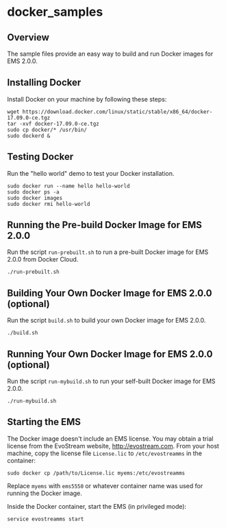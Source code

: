 # docker_samples

## Overview

The sample files provide an easy way to build and run Docker images for EMS 2.0.0.

## Installing Docker

Install Docker on your machine by following these steps:
```
wget https://download.docker.com/linux/static/stable/x86_64/docker-17.09.0-ce.tgz
tar -xvf docker-17.09.0-ce.tgz
sudo cp docker/* /usr/bin/
sudo dockerd &
```

## Testing Docker

Run the "hello world" demo to test your Docker installation.
```
sudo docker run --name hello hello-world
sudo docker ps -a
sudo docker images
sudo docker rmi hello-world
```

## Running the Pre-build Docker Image for EMS 2.0.0

Run the script `run-prebuilt.sh` to run a pre-built Docker image for EMS 2.0.0 from Docker Cloud.
```
./run-prebuilt.sh
```

## Building Your Own Docker Image for EMS 2.0.0 (optional)

Run the script `build.sh` to build your own Docker image for EMS 2.0.0.
```
./build.sh
```

## Running Your Own Docker Image for EMS 2.0.0 (optional)

Run the script `run-mybuild.sh` to run your self-built Docker image for EMS 2.0.0.
```
./run-mybuild.sh
```

## Starting the EMS

The Docker image doesn't include an EMS license.
You may obtain a trial license from the EvoStream website, http://evostream.com.
From your host machine, copy the license file `License.lic` to `/etc/evostreamms` in the container:
```
sudo docker cp /path/to/License.lic myems:/etc/evostreamms
```
Replace `myems` with `ems5550` or whatever container name was used for running the Docker image.

Inside the Docker container, start the EMS (in privileged mode):
```
service evostreamms start
```

